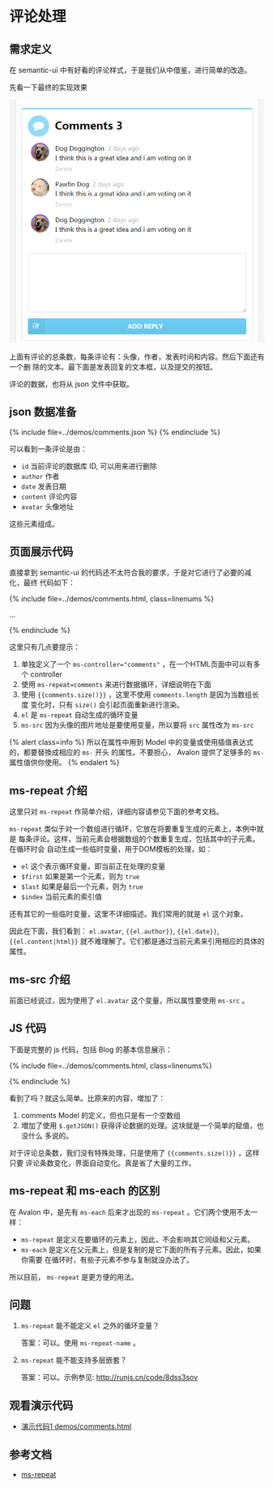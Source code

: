 # 评论处理

## 需求定义

在 semantic-ui 中有好看的评论样式，于是我们从中借鉴，进行简单的改造。

先看一下最终的实现效果

![](images/comments.png)

上面有评论的总条数，每条评论有：头像，作者，发表时间和内容。然后下面还有一个删
除的文本。最下面是发表回复的文本框，以及提交的按钮。

评论的数据，也将从 json 文件中获取。

## json 数据准备

{% include file=../demos/comments.json %}
{% endinclude %}

可以看到一条评论是由：

* `id` 当前评论的数据库 ID, 可以用来进行删除
* `author` 作者
* `date` 发表日期
* `content` 评论内容
* `avatar` 头像地址

这些元素组成。

## 页面展示代码

直接拿到 semantic-ui 的代码还不太符合我的要求，于是对它进行了必要的减化，最终
代码如下：

{% include file=../demos/comments.html, class=linenums %}
<!-- comments -->...<!-- end comments -->
{% endinclude %}

这里只有几点要提示：

1. 单独定义了一个 `ms-controller="comments"` ，在一个HTML页面中可以有多个 controller
1. 使用 `ms-repeat=comments` 来进行数据循环，详细说明在下面
1. 使用 `{{comments.size()}}` ，这里不使用 `comments.length` 是因为当数组长度
   变化时，只有 `size()` 会引起页面重新进行渲染。
1. `el` 是 `ms-repeat` 自动生成的循环变量
1. `ms-src` 因为头像的图片地址是要使用变量，所以要将 `src` 属性改为 `ms-src`

{% alert class=info %}
所以在属性中用到 Model 中的变量或使用插值表达式的，都要替換成相应的 `ms-` 开头
的属性。不要担心， Avalon 提供了足够多的 `ms-` 属性值供你使用。
{% endalert %}

## ms-repeat 介绍

这里只对 `ms-repeat` 作简单介绍，详细内容请参见下面的参考文档。

`ms-repeat` 类似于对一个数组进行循环，它放在将要重复生成的元素上，本例中就是
每条评论。这样，当前元素会根据数组的个数重复生成，包括其中的子元素。在循环时会
自动生成一些临时变量，用于DOM模板的处理，如：

* `el` 这个表示循环变量，即当前正在处理的变量
* `$first` 如果是第一个元素，则为 `true`
* `$last` 如果是最后一个元素，则为 `true`
* `$index` 当前元素的索引值

还有其它的一些临时变量，这里不详细描述。我们常用的就是 `el` 这个对象。

因此在下面，我们看到： `el.avatar`, `{{el.author}}`, `{{el.date}}`, `{{el.content|html}}`
就不难理解了。它们都是通过当前元素来引用相应的具体的属性。

## ms-src 介绍

前面已经说过，因为使用了 `el.avatar` 这个变量，所以属性要使用 `ms-src` 。

## JS 代码

下面是完整的 js 代码，包括 Blog 的基本信息展示：

{% include file=../demos/comments.html, class=linenums%}
<script>...^</script>
{% endinclude %}

看到了吗？就这么简单。比原来的内容，増加了：

1. comments Model 的定义，但也只是有一个空数组
2. 増加了使用 `$.getJSON()` 获得评论数据的处理。这块就是一个简单的赋值，也没什么
   多说的。

对于评论总条数，我们没有特殊处理，只是使用了 `{{comments.size()}}` ，这样只要
评论条数变化，界面自动变化。真是省了大量的工作。

## ms-repeat 和 ms-each 的区别

在 Avalon 中，是先有 `ms-each` 后来才出现的 `ms-repeat` 。它们两个使用不太一样：

* `ms-repeat` 是定义在要循环的元素上，因此，不会影响其它同级和父元素。
* `ms-each` 是定义在父元素上，但是复制的是它下面的所有子元素。因此，如果你需要
  在循环时，有些子元素不参与复制就没办法了。

所以目前， `ms-repeat` 是更方便的用法。

## 问题

1. `ms-repeat` 能不能定义 `el` 之外的循环变量？

    答案：可以。使用 `ms-repeat-name` 。
2. `ms-repeat` 能不能支持多层嵌套？

    答案：可以。示例参见: http://runjs.cn/code/8dss3sov

## 观看演示代码

* [演示代码1 demos/comments.html](../demos/comments.html)

## 参考文档

* [ms-repeat][1]

[1]: http://www.cnblogs.com/rubylouvre/p/3181291.html#top19
